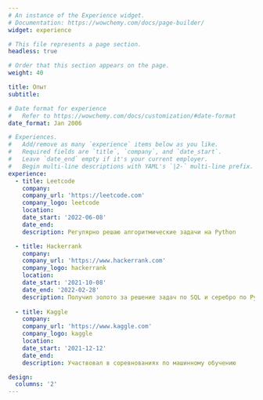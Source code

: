 ```yaml
---
# An instance of the Experience widget.
# Documentation: https://wowchemy.com/docs/page-builder/
widget: experience

# This file represents a page section.
headless: true

# Order that this section appears on the page.
weight: 40

title: Опыт
subtitle:

# Date format for experience
#   Refer to https://wowchemy.com/docs/customization/#date-format
date_format: Jan 2006

# Experiences.
#   Add/remove as many `experience` items below as you like.
#   Required fields are `title`, `company`, and `date_start`.
#   Leave `date_end` empty if it's your current employer.
#   Begin multi-line descriptions with YAML's `|2-` multi-line prefix.
experience:
  - title: Leetcode
    company: 
    company_url: 'https://leetcode.com'
    company_logo: leetcode
    location: 
    date_start: '2022-06-08'
    date_end: 
    description: Регулярно решаю алгоритмические задачи на Python

  - title: Hackerrank
    company: 
    company_url: 'https://www.hackerrank.com'
    company_logo: hackerrank
    location: 
    date_start: '2021-10-08'
    date_end: '2022-02-28'
    description: Получил золото за решение задач по SQL и серебро по Python
    
  - title: Kaggle
    company: 
    company_url: 'https://www.kaggle.com'
    company_logo: kaggle
    location: 
    date_start: '2021-12-12'
    date_end: 
    description: Участвовал в соревнованиях по машинному обучению

design:
  columns: '2'
---
```

